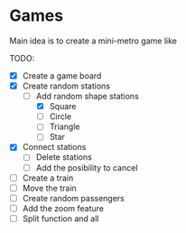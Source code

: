 # Games

Main idea is to create a mini-metro game like

TODO: 
- [X] Create a game board
- [X] Create random stations
    - [ ] Add random shape stations
        - [X] Square
        - [ ] Circle
        - [ ] Triangle
        - [ ] Star  	
- [X] Connect stations
    - [ ] Delete stations
    - [ ] Add the posibility to cancel
- [ ] Create a train
- [ ] Move the train
- [ ] Create random passengers
- [ ] Add the zoom feature
- [ ] Split function and all
